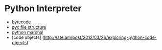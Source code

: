 # Python Interpreter

* [bytecode](https://akaptur.github.io/blog/2013/11/17/introduction-to-the-python-interpreter-3/)
* [pyc file structure](http://nedbatchelder.com/blog/200804/the_structure_of_pyc_files.html)
* [python marshal](http://daeken.com/2010-02-20_Python_Marshal_Format.html)
* [code objects] (http://late.am/post/2012/03/26/exploring-python-code-objects)
